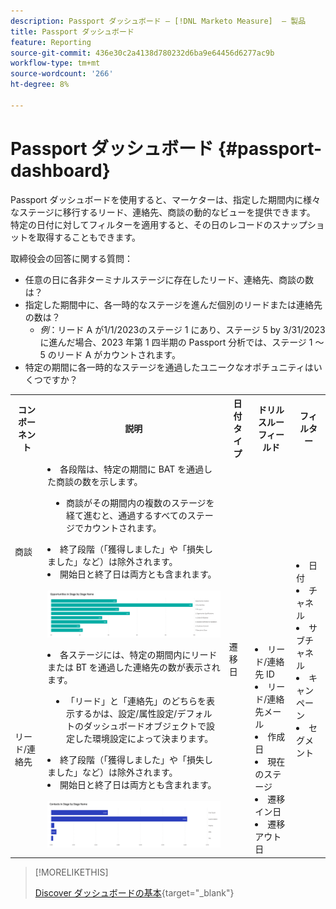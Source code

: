```yaml
---
description: Passport ダッシュボード — [!DNL Marketo Measure]  — 製品
title: Passport ダッシュボード
feature: Reporting
source-git-commit: 436e30c2a4138d780232d6ba9e64456d6277ac9b
workflow-type: tm+mt
source-wordcount: '266'
ht-degree: 8%

---
```


# Passport ダッシュボード {#passport-dashboard}

Passport ダッシュボードを使用すると、マーケターは、指定した期間内に様々なステージに移行するリード、連絡先、商談の動的なビューを提供できます。 特定の日付に対してフィルターを適用すると、その日のレコードのスナップショットを取得することもできます。

取締役会の回答に関する質問：

* 任意の日に各非ターミナルステージに存在したリード、連絡先、商談の数は？
* 指定した期間中に、各一時的なステージを進んだ個別のリードまたは連絡先の数は？
   * _例_：リード A が1/1/2023のステージ 1 にあり、ステージ 5 by 3/31/2023に進んだ場合、2023 年第 1 四半期の Passport 分析では、ステージ 1 ～ 5 のリード A がカウントされます。
* 特定の期間に各一時的なステージを通過したユニークなオポチュニティはいくつですか？

<table style="table-layout:auto"> 
<tbody>
<tr> 
   <th>コンポーネント</th> 
   <th>説明</th>
   <th>日付タイプ</th>
   <th>ドリルスルーフィールド</th>
   <th>フィルター</th>
  </tr>
  <tr>
    <td>商談</td>
    <td><li>各段階は、特定の期間に BAT を通過した商談の数を示します。</li>
<ul style="padding-left: 30px;"><li>商談がその期間内の複数のステージを経て進むと、通過するすべてのステージでカウントされます。</li></ul>
<li>終了段階（「獲得しました」や「損失しました」など）は除外されます。</li>
<li>開始日と終了日は両方とも含まれます。</li>
<br/><img src="assets/passport-dashboard-1.png" width="600"></td>
    <td rowspan="2">遷移日</td>
    <td></td>
    <td rowspan="2"><li>日付</li>
<li>チャネル</li>
<li>サブチャネル</li>
<li>キャンペーン</li>
<li>セグメント</li></td>
  </tr>
  <tr>
    <td>リード/連絡先</td>
    <td><li>各ステージには、特定の期間内にリードまたは BT を通過した連絡先の数が表示されます。</li>
<ul style="padding-left: 30px;"><li>「リード」と「連絡先」のどちらを表示するかは、設定/属性設定/デフォルトのダッシュボードオブジェクトで設定した環境設定によって決まります。</li></ul>
<li>終了段階（「獲得しました」や「損失しました」など）は除外されます。</li>
<li>開始日と終了日は両方とも含まれます。</li>
<br/><img src="assets/passport-dashboard-2.png" width="600"></td>
    <td><li>リード/連絡先 ID</li>
<li>リード/連絡先メール</li>
<li>作成日</li>
<li>現在のステージ</li>
<li>遷移イン日</li>
<li>遷移アウト日</li></td>
  </tr>
</tbody>
</table>

>[!MORELIKETHIS]
>
>[Discover ダッシュボードの基本](/help/marketo-measure-discover-ui/dashboards/discover-dashboard-basics.md){target="_blank"}

